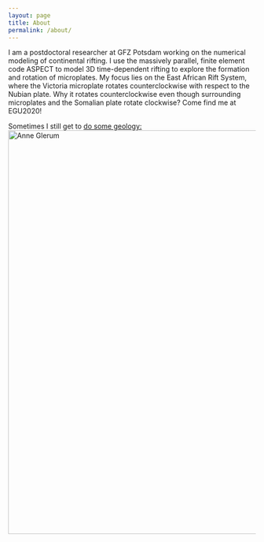 ```yaml
---
layout: page
title: About
permalink: /about/
---
```


I am a postdoctoral researcher at GFZ Potsdam working on the numerical modeling of continental rifting. I use the massively parallel, finite element code ASPECT to model 3D time-dependent rifting to explore the formation and rotation of microplates. My focus lies on the East African Rift System, where the Victoria microplate rotates counterclockwise with respect to the Nubian plate. Why it rotates counterclockwise even though surrounding microplates and the Somalian plate rotate clockwise? Come find me at EGU2020!

Sometimes I still get to <a href="https://blogs.egu.eu/divisions/gd/2019/05/01/travel-log-the-kenya-rift/" target="target">do some geology:</a>
<img style="float: left;" src="./assets/images/Me_RiftValley.JPG" alt="Anne Glerum" title="In front of the Kenyan rift valley" width="820" />
